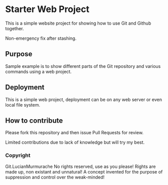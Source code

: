 # Starter Web Project

This is a simple website project for showing how to use Git and Github together. 

Non-emergency fix after stashing.
## Purpose

Sample example is to show different parts of the Git repository and various commands using a web project.

## Deployment

This is a simple web project, deployment can be on any web server or even local file system.

## How to contribute

Please fork this repository and then issue Pull Requests for review.

Limited contributions due to lack of knowledge but will try my best.

### Copyright

Git.LucianMurmurache No rights reserved, use as you please! Rights are made up, non existant and unnatural! A concept invented for the purpose of suppression and control over the weak-minded!